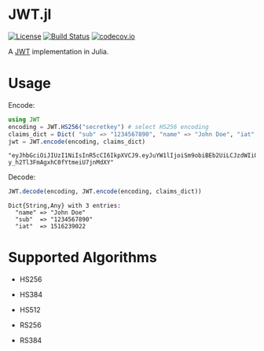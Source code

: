 
# JWT.jl

[![License](http://img.shields.io/badge/license-MIT-brightgreen.svg?style=flat)](LICENSE)
[![Build Status](https://travis-ci.org/felipenoris/JWT.jl.svg?branch=master)](https://travis-ci.org/felipenoris/JWT.jl)
[![codecov.io](http://codecov.io/github/felipenoris/JWT.jl/coverage.svg?branch=master)](http://codecov.io/github/felipenoris/JWT.jl?branch=master)

A [JWT](https://jwt.io/) implementation in Julia.

# Usage

Encode:

```julia
using JWT
encoding = JWT.HS256("secretkey") # select HS256 encoding
claims_dict = Dict( "sub" => "1234567890", "name" => "John Doe", "iat" => 1516239022)
jwt = JWT.encode(encoding, claims_dict)
```

```
"eyJhbGciOiJIUzI1NiIsInR5cCI6IkpXVCJ9.eyJuYW1lIjoiSm9obiBEb2UiLCJzdWIiOiIxMjM0NTY3ODkwIiwiaWF0IjoxNTE2MjM5MDIyfQ.TjUTSL0RQayQG-y_h2Tl3FmAgxhC0fYtmeiU7jnMdXY"
```

Decode:

```julia
JWT.decode(encoding, JWT.encode(encoding, claims_dict))
```

```
Dict{String,Any} with 3 entries:
  "name" => "John Doe"
  "sub"  => "1234567890"
  "iat"  => 1516239022
```

# Supported Algorithms

* HS256

* HS384

* HS512

* RS256

* RS384
